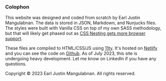 ### Colophon

This website was designed and coded from scratch by Earl Justin Mangulabnan. The data is stored in JSON, Markdown, and Nunjucks files. The styles were built with Vanilla CSS on top of my own SASS methodology, but that will likely get phased out as [CSS Nesting gets more browser support](https://caniuse.com/css-nesting).

These files are compiled to HTML/CSS/JS using [11ty](https://www.11ty.dev/). It's hosted on [Netlify](https://www.netlify.com/) and you can see the code on [Github](https://github.com/earlman/me-dev). As of July 2023, this site is undergoing heavy development. Let me know on LinkedIn if you have any questions.

Copyright &copy; 2023 Earl Justin Mangulabnan. All rights reserved.
